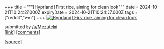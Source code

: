 +++
title = """[Hyprland] First rice, aiming for clean look"""
date = 2024-10-21T10:24:27.000Z
expiryDate = 2024-10-21T10:24:27.000Z
tags = ["reddit","wm"]
+++
[![[Hyprland] First rice, aiming for clean look](https://b.thumbs.redditmedia.com/OQoq4dIK7iq6bJ1O9Du89-5UZtuI0B1pPjGiJsZdx3k.jpg "[Hyprland] First rice, aiming for clean look")](https://www.reddit.com/r/unixporn/comments/1g8mcut/hyprland_first_rice_aiming_for_clean_look/)

submitted by [/u/Mezutelni](https://www.reddit.com/user/Mezutelni)  
[\[link\]](https://www.reddit.com/gallery/1g8mcut) [\[comments\]](https://www.reddit.com/r/unixporn/comments/1g8mcut/hyprland_first_rice_aiming_for_clean_look/)

[[source]](https://www.reddit.com/r/unixporn/comments/1g8mcut/hyprland_first_rice_aiming_for_clean_look/)
